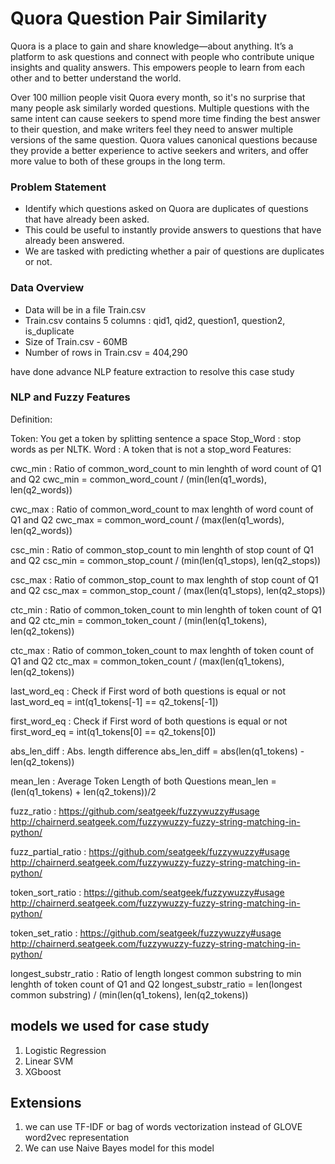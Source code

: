 # Quora Question Pair Similarity 

Quora is a place to gain and share knowledge—about anything. It’s a platform to ask questions and connect with people who contribute unique insights and quality answers. This empowers people to learn from each other and to better understand the world.

Over 100 million people visit Quora every month, so it's no surprise that many people ask similarly worded questions. Multiple questions with the same intent can cause seekers to spend more time finding the best answer to their question, and make writers feel they need to answer multiple versions of the same question. Quora values canonical questions because they provide a better experience to active seekers and writers, and offer more value to both of these groups in the long term.

### Problem Statement

- Identify which questions asked on Quora are duplicates of questions that have already been asked.
- This could be useful to instantly provide answers to questions that have already been answered.
- We are tasked with predicting whether a pair of questions are duplicates or not.

 ### Data Overview 
- Data will be in a file Train.csv 
- Train.csv contains 5 columns : qid1, qid2, question1, question2, is_duplicate 
- Size of Train.csv - 60MB 
- Number of rows in Train.csv = 404,290


have done advance NLP feature extraction to resolve this case study 

### NLP and Fuzzy Features

Definition:

Token: You get a token by splitting sentence a space
Stop_Word : stop words as per NLTK.
Word : A token that is not a stop_word
Features:

cwc_min : Ratio of common_word_count to min lenghth of word count of Q1 and Q2 
cwc_min = common_word_count / (min(len(q1_words), len(q2_words))

cwc_max : Ratio of common_word_count to max lenghth of word count of Q1 and Q2 
cwc_max = common_word_count / (max(len(q1_words), len(q2_words))

csc_min : Ratio of common_stop_count to min lenghth of stop count of Q1 and Q2 
csc_min = common_stop_count / (min(len(q1_stops), len(q2_stops))

csc_max : Ratio of common_stop_count to max lenghth of stop count of Q1 and Q2
csc_max = common_stop_count / (max(len(q1_stops), len(q2_stops))

ctc_min : Ratio of common_token_count to min lenghth of token count of Q1 and Q2
ctc_min = common_token_count / (min(len(q1_tokens), len(q2_tokens))



ctc_max : Ratio of common_token_count to max lenghth of token count of Q1 and Q2
ctc_max = common_token_count / (max(len(q1_tokens), len(q2_tokens))



last_word_eq : Check if First word of both questions is equal or not
last_word_eq = int(q1_tokens[-1] == q2_tokens[-1])



first_word_eq : Check if First word of both questions is equal or not
first_word_eq = int(q1_tokens[0] == q2_tokens[0])



abs_len_diff : Abs. length difference
abs_len_diff = abs(len(q1_tokens) - len(q2_tokens))



mean_len : Average Token Length of both Questions
mean_len = (len(q1_tokens) + len(q2_tokens))/2



fuzz_ratio : https://github.com/seatgeek/fuzzywuzzy#usage http://chairnerd.seatgeek.com/fuzzywuzzy-fuzzy-string-matching-in-python/



fuzz_partial_ratio : https://github.com/seatgeek/fuzzywuzzy#usage http://chairnerd.seatgeek.com/fuzzywuzzy-fuzzy-string-matching-in-python/



token_sort_ratio : https://github.com/seatgeek/fuzzywuzzy#usage http://chairnerd.seatgeek.com/fuzzywuzzy-fuzzy-string-matching-in-python/

token_set_ratio : https://github.com/seatgeek/fuzzywuzzy#usage http://chairnerd.seatgeek.com/fuzzywuzzy-fuzzy-string-matching-in-python/

longest_substr_ratio : Ratio of length longest common substring to min lenghth of token count of Q1 and Q2
longest_substr_ratio = len(longest common substring) / (min(len(q1_tokens), len(q2_tokens))

## models we used for case study

1) Logistic Regression
2) Linear SVM
3) XGboost

## Extensions 

1) we can use TF-IDF or bag of words vectorization instead of GLOVE word2vec representation
2) We can use Naive Bayes model for this model